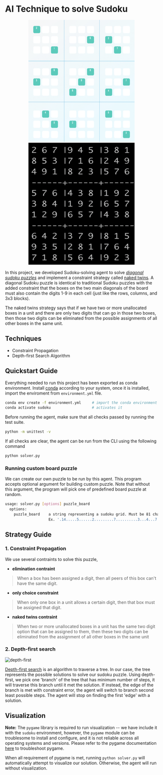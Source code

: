 # AI Technique to solve Sudoku

<p style="text-align:center;">
<img src="./images/sudoku.png" height="400" width="350" alt="sudoku-solver" />
<img src="./images/solved.png" height="400" width="350" alt="sudoku-solver" />
</p>

In this project, we developed Sudoku-solving agent to solve [_diagonal sudoku puzzles_](https://sudoku.cool/x-sudoku.php) and implement a constraint strategy called [naked twins](./pseudocode.md). A diagonal Sudoku puzzle is identical to traditional Sudoku puzzles with the added constraint that the boxes on the two main diagonals of the board must also contain the digits 1-9 in each cell (just like the rows, columns, and 3x3 blocks).

The naked twins strategy says that if we have two or more unallocated boxes in a unit and there are only two digits that can go in those two boxes, then those two digits can be eliminated from the possible assignments of all other boxes in the same unit.

## Techniques

- Constraint Propagation
- Depth-first Search Algorithm

## Quickstart Guide

Everything needed to run this project has been exported as conda environment. Install [conda](https://docs.conda.io/projects/conda/en/latest/user-guide/install/) according to your system, once it is installed, import the enviroment from `environment.yml` file.

```bash
conda env create -f environment.yml     # import the conda environment
conda activate sudoku                   # activates it
```

Before running the agent, make sure that all checks passed by running the test suite.

```bash
python -m unittest -v
```

If all checks are clear, the agent can be run from the CLI using the following command

```bash
python solver.py
```

### Running custom board puzzle

We can create our own puzzle to be run by this agent. This program accepts optional argument for building custom puzzle. Note that without this argument, the program will pick one of predefined board puzzle at random.

```bash
usage: solver.py [options] puzzle_board
  options:
    puzzle_board    a string representing a sudoku grid. Must be 81 characters long.
                    Ex. '.14.....5......2.........7..........3...4...7...6..4...4....8...........7.......3'
``` 

## Strategy Guide

### 1. Constraint Propagation

We use several contraints to solve this puzzle,

- **elimination contraint**

> When a box has been assigned a digit, then all peers of this box can't have the same digit.

- **only choice constraint**

> When only one box in a unit allows a certain digit, then that box must be assigned that digit.

- **naked twins contraint**

> When two or more unallocated boxes in a unit has the same two digit option that can be assigned to them, then these two digits can be eliminated from the assignment of all other boxes in the same unit

### 2. Depth-first search

![depth-first](https://upload.wikimedia.org/wikipedia/commons/7/7f/Depth-First-Search.gif)

[Depth-first search](https://en.wikipedia.org/wiki/Depth-first_search) is an algorithm to traverse a tree. In our case, the tree represents the possible solutions to solve our sudoku puzzle. Using depth-first, we pick one 'branch' of the tree that has minimum number of steps, it will traverse this branch until it met the solution. If instead, the edge of the branch is met with constraint error, the agent will switch to branch second least possible steps. The agent will stop on finding the first 'edge' with a solution.

## Visualization

**Note:** The `pygame` library is required to run visualization -- we have include it with the `sudoku` environment, however, the `pygame` module can be troublesome to install and configure, and it is not reliable across all operating systems and versions. Please refer to the pygame documentation [here](http://www.pygame.org/download.shtml) to troubleshoot pygame.

When all requirement of pygame is met, running `python solver.py` will automatically attempt to visualize our solution. Otherwise, the agent will run without visualization.
